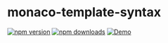 # monaco-template-syntax


[![npm version](https://img.shields.io/npm/v/@blitz/monaco-template-syntax.svg?style=flat-square)](https://www.npmjs.com/package/@blitz/monaco-template-syntax)
[![npm downloads](https://img.shields.io/npm/dm/@blitz/monaco-template-syntax.svg?style=flat-square)](https://www.npmjs.com/package/@blitz/monaco-template-syntax)
[![Demo](https://img.shields.io/badge/Online-Demo-yellow.svg?style=flat-square)](https://unpkg.com/@blitz/monaco-template-syntax/dist/index.html)
